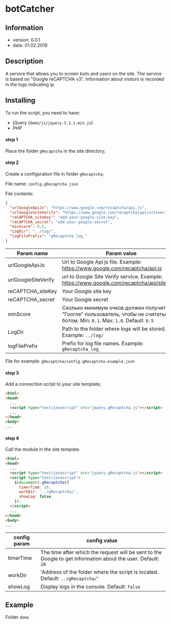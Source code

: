 # botCatcher

## Information
* version: 0.0.1
* date: 01.02.2019

## Description
A service that allows you to screen bots and users on the site. The service is based on "Google reCAPTCHA v3". Information about visitors is recorded in the logs indicating ip.

## Installing
To run the script, you need to have:
* jQuery (`demo/js/jquery-3.1.1.min.js`)
* PHP

#### step 1
Place the folder `gRecaptcha` in the site directory;

#### step 2 
Create a configuration file in folder `gRecaptcha`;

File name: `config.gRecaptcha.json`

File contents:
```json
{
  "urlGoogleApiJs": "https://www.google.com/recaptcha/api.js",
  "urlGoogleSiteVerify": "https://www.google.com/recaptcha/api/siteverify",
  "reCAPTCHA_siteKey": "add-your-google-site-key",
  "reCAPTCHA_secret": "add-your-google-secret",
  "minScore": 0.5,
  "LogDir": "../log/",
  "logFilePrefix": "gRecaptcha_log_"
}
```
Param name  | Param value
----------------|----------------------
|urlGoogleApiJs | Url to Google Api js file. Example: https://www.google.com/recaptcha/api.js|
|urlGoogleSiteVerify| url to Google Site Verify service. Example: https://www.google.com/recaptcha/api/siteverify|
|reCAPTCHA_siteKey| Your Google site key |
|reCAPTCHA_secret| Your Google secret |
|minScore| Сколько минимум очков должен получить от "Гоогле" пользователь, чтобы не считаться ботом. Min: `0.1`. Max: `1.0`. Default: `0.5`| 
|LogDir| Path to the folder where logs will be stored. Example: `../log/` |
|logFilePrefix| Prefix for log file names. Example: `gRecaptcha_log_`|

File for example: `gRecaptcha/config.gRecaptcha.example.json`

#### step  3
Add a connection script to your site template;
```html
<html>
<head>
  ...
  <script type="text/javascript" src="jquery.gRecaptcha.js"></script>
  ...
</head>
<body>
...
```

#### step 4
Call the module in the site template.
```html
<html>
<head>
  ...
  <script type="text/javascript" src="jquery.gRecaptcha.js"></script>
  <script type="text/javascript">
    $(document).gRecaptcha({
      timerTime: 10,
      workDir: '../gRecaptcha/',
      showLog: false
    });
  </script>
  ...
</head>
<body>
...
```
|config param|config value|
----------------|----------------------
|timerTime|The time after which the request will be sent to the Google to get information about the user. Default: `20`|
|workDir|'Address of the folder where the script is located. Default: `../gRecaptcha/`'|
|showLog|Display logs in the console. Default: `false`|

## Example
Folder `demo`